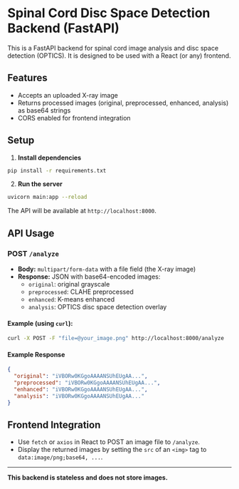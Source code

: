 # Spinal Cord Disc Space Detection Backend (FastAPI)

This is a FastAPI backend for spinal cord image analysis and disc space detection (OPTICS). It is designed to be used with a React (or any) frontend.

## Features

- Accepts an uploaded X-ray image
- Returns processed images (original, preprocessed, enhanced, analysis) as base64 strings
- CORS enabled for frontend integration

## Setup

1. **Install dependencies**

```sh
pip install -r requirements.txt
```

2. **Run the server**

```sh
uvicorn main:app --reload
```

The API will be available at `http://localhost:8000`.

## API Usage

### POST `/analyze`

- **Body:** `multipart/form-data` with a file field (the X-ray image)
- **Response:** JSON with base64-encoded images:
  - `original`: original grayscale
  - `preprocessed`: CLAHE preprocessed
  - `enhanced`: K-means enhanced
  - `analysis`: OPTICS disc space detection overlay

#### Example (using `curl`):

```sh
curl -X POST -F "file=@your_image.png" http://localhost:8000/analyze
```

#### Example Response

```json
{
  "original": "iVBORw0KGgoAAAANSUhEUgAA...",
  "preprocessed": "iVBORw0KGgoAAAANSUhEUgAA...",
  "enhanced": "iVBORw0KGgoAAAANSUhEUgAA...",
  "analysis": "iVBORw0KGgoAAAANSUhEUgAA..."
}
```

## Frontend Integration

- Use `fetch` or `axios` in React to POST an image file to `/analyze`.
- Display the returned images by setting the `src` of an `<img>` tag to `data:image/png;base64, ...`.

---

**This backend is stateless and does not store images.**
